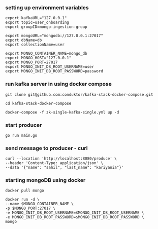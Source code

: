 ### setting up environment variables
```shell
export kafkaURL="127.0.0.1"
export topic=user_onboarding
export groupID=mongo-ingestion-group

export mongoURL="mongodb://127.0.0.1:27017"
export dbName=db
export collectionName=user

export MONGO_CONTAINER_NAME=mongo_db
export MONGO_HOST="127.0.0.1"
export MONGO_PORT=27017
export MONGO_INIT_DB_ROOT_USERNAME=user
export MONGO_INIT_DB_ROOT_PASSWORD=password
```


### run kafka server in using docker compose
```shell
git clone git@github.com:conduktor/kafka-stack-docker-compose.git
```

```shell
cd kafka-stack-docker-compose
```

```shell
docker-compose -f zk-single-kafka-single.yml up -d
``` 


### start producer
```shell
go run main.go 
```


### send message to producer - curl

```shell
curl --location 'http://localhost:8080/produce' \
--header 'Content-Type: application/json' \
--data '{"name": "sahil", "last_name": "kariyania"}'
```


### starting mongoDB using docker
```shell
docker pull mongo
```

```shell
docker run -d \
--name $MONGO_CONTAINER_NAME \
-p $MONGO_PORT:27017 \
-e MONGO_INIT_DB_ROOT_USERNAME=$MONGO_INIT_DB_ROOT_USERNAME \
-e MONGO_INIT_DB_ROOT_PASSWORD=$MONGO_INIT_DB_ROOT_PASSWORD \
mongo
```